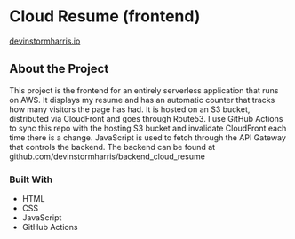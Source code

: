 # Cloud Resume (frontend)
[devinstormharris.io](https://devinstormharris.io)

## About the Project
This project is the frontend for an entirely serverless application that runs on AWS. It displays my resume and has an automatic counter that tracks how many visitors the page has had. It is hosted on an S3 bucket, distributed via CloudFront and goes through Route53. I use GitHub Actions to sync this repo with the hosting S3 bucket and invalidate CloudFront each time there is a change. JavaScript is used to fetch through the API Gateway that controls the backend. The backend can be found at github.com/devinstormharris/backend_cloud_resume

### Built With
- HTML
- CSS
- JavaScript
- GitHub Actions
